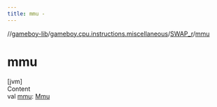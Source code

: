 ```yaml
---
title: mmu -
---
```

//[gameboy-lib](../../index.md)/[gameboy.cpu.instructions.miscellaneous](../index.md)/[SWAP_r](index.md)/[mmu](mmu.md)



# mmu  
[jvm]  
Content  
val [mmu](mmu.md): [Mmu](../../gameboy.memory/-mmu/index.md)  



